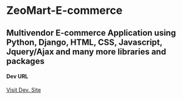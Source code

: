 # ZeoMart-E-commerce
## Multivendor E-commerce Application using Python, Django, HTML, CSS, Javascript, Jquery/Ajax and many more libraries and packages
<h4>Dev URL</h4>
<a href="https://Desphixs.herokuapp.com/">Visit Dev. Site</a>